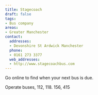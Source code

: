 ```yaml
---
title: Stagecoach
draft: false
tags:
- Bus company
areas:
- Greater Manchester
contact:
  addresses:
  - Devonshire St Ardwick Manchester
  phone:
  - 0161 273 3377
  web_addresses:
  - http://www.stagecoachbus.com
---
```

Go online to find when your next bus is due.  

Operate buses,  112, 118. 156, 415
